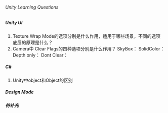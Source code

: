 ###### Unity Learning Questions
##### Unity UI
1. Texture Wrap Mode的选项分别是什么作用，适用于哪些场景，不同的选项底层的原理是什么？
2. Camera中 Clear Flags的四种选项分别是什么作用？
    SkyBox：
    SolidColor：
    Depth only：
    Dont Clear：
##### C#
1. Unity中object和Object的区别
##### Design Mode
##### 待补充
